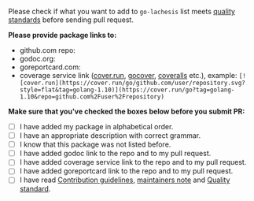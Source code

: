 Please check if what you want to add to `go-lachesis` list meets [quality standards](https://github.com/frenchie-foundation/go-lachesis/blob/master/CONTRIBUTING.md#quality-standard) before sending pull request.

**Please provide package links to:**

- github.com repo:
- godoc.org:
- goreportcard.com:
- coverage service link ([cover.run](https://cover.run/), [gocover](http://gocover.io/), [coveralls](https://coveralls.io/) etc.), example: `[![cover.run](https://cover.run/go/github.com/user/repository.svg?style=flat&tag=golang-1.10)](https://cover.run/go?tag=golang-1.10&repo=github.com%2Fuser%2Frepository)`

**Make sure that you've checked the boxes below before you submit PR:**
- [ ] I have added my package in alphabetical order.
- [ ] I have an appropriate description with correct grammar.
- [ ] I know that this package was not listed before.
- [ ] I have added godoc link to the repo and to my pull request.
- [ ] I have added coverage service link to the repo and to my pull request.
- [ ] I have added goreportcard link to the repo and to my pull request.
- [ ] I have read [Contribution guidelines](https://github.com/frenchie-foundation/go-lachesis/blob/master/CONTRIBUTING.md#contribution-guidelines), [maintainers note](https://github.com/frenchie-foundation/go-lachesis/blob/master/CONTRIBUTING.md#maintainers) and [Quality standard](https://github.com/frenchie-foundation/go-lachesis/blob/master/CONTRIBUTING.md#quality-standard).
